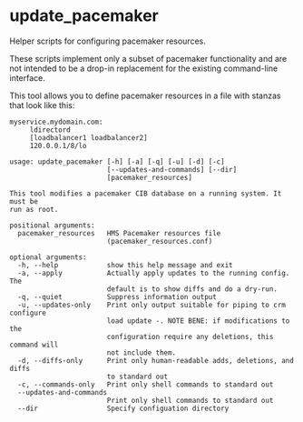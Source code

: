 # update_pacemaker
Helper scripts for configuring pacemaker resources.

These scripts implement only a subset of pacemaker functionality and are not intended to be a drop-in replacement for the existing command-line interface.

This tool allows you to define pacemaker resources in a file with stanzas that look like this:

```
myservice.mydomain.com:
     ldirectord
     [loadbalancer1 loadbalancer2]
     120.0.0.1/8/lo
```


```
usage: update_pacemaker [-h] [-a] [-q] [-u] [-d] [-c]
                        [--updates-and-commands] [--dir]
                        [pacemaker_resources]

This tool modifies a pacemaker CIB database on a running system. It must be
run as root.

positional arguments:
  pacemaker_resources   HMS Pacemaker resources file
                        (pacemaker_resources.conf)

optional arguments:
  -h, --help            show this help message and exit
  -a, --apply           Actually apply updates to the running config. The
                        default is to show diffs and do a dry-run.
  -q, --quiet           Suppress information output
  -u, --updates-only    Print only output suitable for piping to crm configure
                        load update -. NOTE BENE: if modifications to the
                        configuration require any deletions, this command will
                        not include them.
  -d, --diffs-only      Print only human-readable adds, deletions, and diffs
                        to standard out
  -c, --commands-only   Print only shell commands to standard out
  --updates-and-commands
                        Print only shell commands to standard out
  --dir                 Specify configuation directory
```
